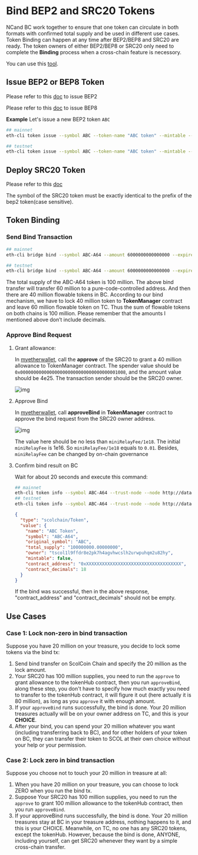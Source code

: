 # Bind BEP2 and SRC20 Tokens

NCand BC work together to ensure that one token can circulate in both formats with confirmed total supply and be used in different use cases. Token Binding can happen at any time after BEP2/BEP8 and SRC20 are ready. The token owners of either BEP2/BEP8 or SRC20 only need to complete the **Binding** process when a cross-chain feature is necessory.

You can use this [tool](https://github.com/githubusername/githubrepo/token-bind-tool).

## Issue BEP2 or BEP8 Token

Please refer to this [doc](../../../tokens.md) to issue BEP2

Please refer to this [doc](../../../wallets/tutorial/bep8.md) to issue BEP8


**Example**
Let's issue a new BEP2 token `ABC`
```bash
## mainnet
eth-cli token issue --symbol ABC --token-name "ABC token" --mintable --total-supply 10000000000000000 --from owner --chain-id SCOL-Chain-Tigris --node http://dataseed4.org:80

## testnet
eth-cli token issue --symbol ABC --token-name "ABC token" --mintable --total-supply 10000000000000000 --from owner --chain-id SCOL-Chain-Ganges --node http://data-seed-pre-0-s3.scolcoin.com:80
```

## Deploy SRC20 Token
Please refer to this [doc](../issue-SRC20.md)

The symbol of the SRC20 token must be exactly identical to the prefix of the bep2 token(case sensitive).

## Token Binding
### Send Bind Transaction
```bash
## mainnet
eth-cli bridge bind --symbol ABC-A64 --amount 6000000000000000 --expire-time 1597545851 --contract-decimals 18 --from owner --chain-id SCOL-Chain-Tigris --contract-address 0xee3de9d0640ab4342bf83fe2897201543924a324 --node http://dataseed4.scolcoin.com:80

## testnet
eth-cli bridge bind --symbol ABC-A64 --amount 6000000000000000 --expire-time 1597545851 --contract-decimals 18 --from owner --chain-id SCOL-Chain-Ganges --contract-address 0xee3de9d0640ab4342bf83fe2897201543924a324 --node http://data-seed-pre-0-s3.scolcoin.com:80
```
The total supply of the ABC-A64 token is 100 million. The above bind transfer will transfer 60 million to a pure-code-controlled address. And then there are 40 million flowable tokens in BC. According to our bind mechanism, we have to lock 40 million token to **TokenManager** contract and leave 60 million flowable token on TC. Thus the sum of flowable tokens on both chains is 100 million. Please remember that the amounts I mentioned above don’t include decimals.
### Approve Bind Request
1. Grant allowance:

    In [myetherwallet](../../wallet/myetherwallet.md), call the **approve** of the SRC20 to grant a 40 million allowance to TokenManager contract. The spender value should be `0x0000000000000000000000000000000000001008`, and the amount value should be 4e25. The transaction sender should be the SRC20 owner.

    ![img](https://lh6.googleusercontent.com/p-HctNRPwXg0VD1yfE3j4OJ3BrMHPZpiGGCtp7XUJX34z_LT53nvZqgTzY58Ab1EsybJipwjsnwL2uJ-CPH8gntDpcw7LW7aFPK1_KRxxnNq-xErwGpaPTlg5UbfKoVNjd4YT0xU)

2. Approve Bind

    In [myetherwallet](../../wallet/myetherwallet.md), call **approveBind** in **TokenManager** contract to approve the bind request from the SRC20 owner address.

    ![img](https://lh6.googleusercontent.com/nFIbDxpA8bTVYH0Rt4UD-SYYz62TmYKjOsgK1CXxFRHHJlz6gOyXnq5p3GesM_zrQES4ixmojvN_Srk4CIf1MPxBXbia-K2DNiL23Hao1HiUgdNe4S2BmPe6yn5XJz7ajlwVVCti)

    The value here should be no less than `miniRelayFee/1e18`. The initial `miniRelayFee` is 1e16. So `miniRelayFee/1e18` equals to `0.01`. Besides, `miniRelayFee` can be changed by on-chain governance

3. Confirm bind result on BC

    Wait for about 20 seconds and execute this command:
    ```bash
    ## mainnet
    eth-cli token info --symbol ABC-A64 --trust-node --node http://dataseed4.scolcoin.com:80
    ## testnet
    eth-cli token info --symbol ABC-A64 --trust-node --node http://data-seed-pre-0-s3.scolcoin.com:80
    ```

    ```json
    {
      "type": "scolchain/Token",
      "value": {
        "name": "ABC Token",
        "symbol": "ABC-A64",
        "original_symbol": "ABC",
        "total_supply": "100000000.00000000",
        "owner": "tscol1l9ffdr8e2pk7h4agvhwcslh2urwpuhqm2u82hy",
        "mintable": false,
        "contract_address": "0xXXXXXXXXXXXXXXXXXXXXXXXXXXXXXXXXXXXX",
        "contract_decimals": 18
      }
    }
    ```
    If the bind was successful, then in the above response, "contract_address" and "contract_decimals" should not be empty.




## Use Cases

### Case 1: Lock non-zero in bind transaction

Suppose you have 20 million on your treasure, you decide to lock some tokens via the bind tx:
1. Send bind transfer on ScolCoin Chain and specify the 20 million as the lock amount.
2. Your SRC20 has 100 million supplies, you need to run the `approve` to grant allowance to the tokenHub contract, then you run `approveBind`, along these step, you don't have to specify how much exactly you need to transfer to the tokenHub contract, it will figure it out (here actually it is 80 million), as long as you `approve` it with enough amount.
3. If your `approveBind` runs successfully, the bind is done. Your 20 million treasures actually will be on your owner address on TC, and this is your **CHOICE**.
4. After your bind, you can spend your 20 million whatever you want (including transferring back to BC), and for other holders of your token on BC, they can transfer their token to SCOL at their own choice without your help or your permission.

### Case 2: Lock zero in bind transaction

Suppose you choose not to touch your 20 million in treasure at all:
1. When you have 20 million on your treasure, you can choose to lock ZERO when you run the bind tx.
2. Suppose Your SRC20 has 100 million supplies, you need to run the `approve` to grant 100 million allowance to the tokenHub contract, then you run `approveBind`.
3. If your approveBind runs successfully, the bind is done. Your 20 million treasures stay at BC in your treasure address, nothing happens to it, and this is your CHOICE. Meanwhile, on TC, no one has any SRC20 tokens, except the tokenHub. However, because the bind is done, ANYONE, including yourself, can get SRC20 whenever they want by a simple cross-chain transfer.
